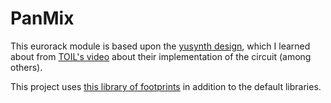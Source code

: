 # PanMix

This eurorack module is based upon the [yusynth design](https://yusynth.net/Modular/EN/MIXOUT/index.html), which I learned about from [TOIL's video](https://www.youtube.com/watch?v=wUGyGTA9OOM) about their implementation of the circuit (among others).

This project uses [this library of footprints](https://github.com/thismatters/EurorackKiCAD) in addition to the default libraries.
